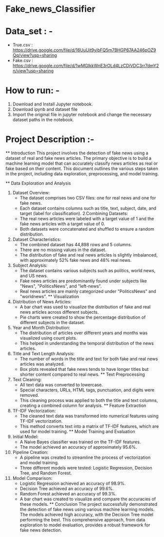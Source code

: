 # Fake_news_Classifier

# Data_set : - 
* True.csv : https://drive.google.com/file/d/16UuUit9yibFQ5m7BHGP67AA246pOZ9Qq/view?usp=sharing
* Fake.csv : https://drive.google.com/file/d/1wMGIkkWnE3rOLd4LzCDiVDC3rr7dmY2n/view?usp=sharing

# How to run: -
1. Download and Install Jupyter notebook.
2. Download ipynb and dataset file
3. Import the original  file in jupyter notebook and change the necessary dataset paths in the notebook.

# Project Description :- 
** Introduction
This project involves the detection of fake news using a dataset of real and fake news articles. The primary objective is to build a machine learning model that can accurately classify news articles as real or fake based on their content. This document outlines the various steps taken in the project, including data exploration, preprocessing, and model training.

** Data Exploration and Analysis
1. Dataset Overview:
   * The dataset comprises two CSV files: one for real news and one for fake news.
   * Each dataset contains columns such as title, text, subject, date, and target (label for classification).
2.Combining Datasets:
   * The real news articles were labeled with a target value of 1 and the fake news articles with a target value of 0.
   * Both datasets were concatenated and shuffled to ensure a random distribution.
3. Dataset Characteristics:
   * The combined dataset has 44,898 rows and 5 columns.
   * There are no missing values in the dataset.
   * The distribution of fake and real news articles is slightly imbalanced, with approximately 52% fake news and 48% real news.
4. Subject Analysis:
   * The dataset contains various subjects such as politics, world news, and US news.
   * Fake news articles are predominantly found under subjects like "News", "PoliticsNews", and "left-news".
   * Real news articles are mainly categorized under "PoliticsNews" and "worldnews".
** Visualization
1. Distribution of News Articles:
   * A bar chart was used to visualize the distribution of fake and real news articles across different subjects.
   * Pie charts were created to show the percentage distribution of different subjects in the dataset.
2. Year and Month Distribution:
   * The distribution of articles over different years and months was visualized using count plots.
   * This helped in understanding the temporal distribution of the news articles.
3. Title and Text Length Analysis:
   * The number of words in the title and text for both fake and real news articles was analyzed.  
   * Box plots revealed that fake news tends to have longer titles but shorter content compared to real news.
** Text Preprocessing
1. Text Cleaning:
   * All text data was converted to lowercase.
   * Special characters, URLs, HTML tags, punctuation, and digits were removed.
   * This cleaning process was applied to both the title and text columns, creating a combined column for analysis.
** Feature Extraction
1. TF-IDF Vectorization:
   * The cleaned text data was transformed into numerical features using TF-IDF vectorization.
   * This method converts text into a matrix of TF-IDF features, which are used for model training.
** Model Training and Evaluation
1. Initial Model:
   * A Naive Bayes classifier was trained on the TF-IDF features.
   * The model achieved an accuracy of approximately 95.6%.
2. Pipeline Creation:
   * A pipeline was created to streamline the process of vectorization and model training.
   * Three different models were tested: Logistic Regression, Decision Tree, and Random Forest.
3. Model Comparison:
   * Logistic Regression achieved an accuracy of 98.9%.
   * Decision Tree achieved an accuracy of 99.6%.
   * Random Forest achieved an accuracy of 99.3%.
   * A bar chart was created to visualize and compare the accuracies of these models.
** Conclusion
The project successfully demonstrated the detection of fake news using various machine learning models. The models achieved high accuracy, with the Decision Tree model performing the best. This comprehensive approach, from data exploration to model evaluation, provides a robust framework for fake news detection.

